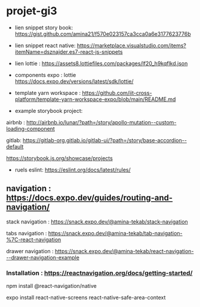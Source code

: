 # projet-gi3


- lien snippet story book: https://gist.github.com/amina21/f570e023157ca3cca0a6e3177623776b

- lien snippet react native: https://marketplace.visualstudio.com/items?itemName=dsznajder.es7-react-js-snippets

- lien lottie : https://assets8.lottiefiles.com/packages/lf20_h9kqflkd.json


- components expo :  lottie https://docs.expo.dev/versions/latest/sdk/lottie/


- template yarn workspace : https://github.com/iit-cross-platform/template-yarn-workspace-expo/blob/main/README.md

- example storybook project: 

airbnb : http://airbnb.io/lunar/?path=/story/apollo-mutation--custom-loading-component

gitlab: https://gitlab-org.gitlab.io/gitlab-ui/?path=/story/base-accordion--default

https://storybook.js.org/showcase/projects



- ruels eslint: https://eslint.org/docs/latest/rules/


## navigation : https://docs.expo.dev/guides/routing-and-navigation/


stack navigation : https://snack.expo.dev/@amina-tekab/stack-navigation

tabs navigation : https://snack.expo.dev/@amina-tekab/tab-navigation-%7C-react-navigation

drawer navigation : https://snack.expo.dev/@amina-tekab/react-navigation---drawer-navigation-example

### Installation : https://reactnavigation.org/docs/getting-started/

npm install @react-navigation/native

expo install react-native-screens react-native-safe-area-context





